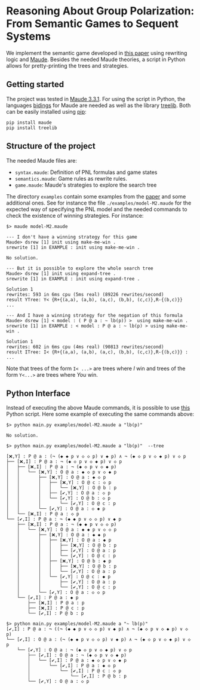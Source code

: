 # Reasoning About Group Polarization: From Semantic Games to Sequent Systems

We implement the semantic game developed in [this paper](./paper.pdf) using
rewriting logic and
[Maude](http://maude.cs.illinois.edu/w/index.php/The_Maude_System). Besides the
needed Maude theories, a script in Python allows for pretty-printing the trees
and strategies.


## Getting started

The project was tested in [Maude
3.3.1](https://maude.cs.illinois.edu/w/index.php/Maude_download_and_installation).
For using the script in Python, the languages [bidings](https://github.com/fadoss/maude-bindings)
for Maude are needed as well as the library [treelib](https://treelib.readthedocs.io/en/latest/).
Both can be easily installed using [pip](https://pypi.org/project/pip/):

```
pip install maude
pip install treelib
```

## Structure of the project

The needed Maude files are:
- `syntax.maude`: Definition of PNL formulas and game states
- `semantics.maude`: Game rules as rewrite rules. 
- `game.maude`: Maude's strategies to explore the search tree

The directory `examples` contain some examples from the [paper](./paper.pdf)
and some additional ones. See for instance the file `./examples/model-M2.maude`
for the expected way of specifying the PNL model and the needed commands to
check the existence of winning strategies. For instance: 

```
$> maude model-M2.maude

--- I don't have a winning strategy for this game 
Maude> dsrew [1] init using make-me-win .
srewrite [1] in EXAMPLE : init using make-me-win .

No solution.

--- But it is possible to explore the whole search tree
Maude> dsrew [1] init using expand-tree .
srewrite [1] in EXAMPLE : init using expand-tree .

Solution 1
rewrites: 593 in 6ms cpu (5ms real) (89226 rewrites/second)
result YTree: Y< {R+{(a,a), (a,b), (a,c), (b,b), (c,c)},R-{(b,c)}}
...

--- And I have a winning strategy for the negation of this formula
Maude> dsrew [1] < model : ( P @ a : ~ lb(p)) >  using make-me-win .
srewrite [1] in EXAMPLE : < model : P @ a : ~ lb(p) > using make-me-win .

Solution 1
rewrites: 602 in 6ms cpu (4ms real) (90813 rewrites/second)
result ITree: I< {R+{(a,a), (a,b), (a,c), (b,b), (c,c)},R-{(b,c)}} :
...

```

Note that trees of the form `I< ...>` are trees where *I* win and trees
of the form `Y<...>` are trees where *You* win. 

## Python Interface

Instead of executing the above Maude commands, it is possible to use [this](./main.py)
Python script. Here some example of executing the same commands above: 

```
$> python main.py examples/model-M2.maude a "lb(p)"

No solution.

$> python main.py examples/model-M2.maude a "lb(p)"  --tree

[❌,Y] : P @ a : (¬ (◆ ◆ p ∨ ◇ ◇ p) ∨ ◆ p) ∧ ¬ (◆ ◇ p ∨ ◇ ◆ p) ∨ ◇ p
├── [❌,I] : P @ a : ¬ (◆ ◇ p ∨ ◇ ◆ p) ∨ ◇ p
│   ├── [❌,I] : P @ a : ¬ (◆ ◇ p ∨ ◇ ◆ p)
│   │   └── [❌,Y] : O @ a : ◆ ◇ p ∨ ◇ ◆ p
│   │       ├── [❌,Y] : O @ a : ◆ ◇ p
│   │       │   ├── [❌,Y] : O @ c : ◇ p
│   │       │   │   └── [❌,Y] : O @ b : p
│   │       │   ├── [✔,Y] : O @ a : ◇ p
│   │       │   └── [✔,Y] : O @ b : ◇ p
│   │       │       └── [✔,Y] : O @ c : p
│   │       └── [✔,Y] : O @ a : ◇ ◆ p
│   └── [❌,I] : P @ a : ◇ p
└── [✔,I] : P @ a : ¬ (◆ ◆ p ∨ ◇ ◇ p) ∨ ◆ p
    ├── [❌,I] : P @ a : ¬ (◆ ◆ p ∨ ◇ ◇ p)
    │   └── [❌,Y] : O @ a : ◆ ◆ p ∨ ◇ ◇ p
    │       ├── [❌,Y] : O @ a : ◆ ◆ p
    │       │   ├── [❌,Y] : O @ a : ◆ p
    │       │   │   ├── [❌,Y] : O @ b : p
    │       │   │   ├── [✔,Y] : O @ a : p
    │       │   │   └── [✔,Y] : O @ c : p
    │       │   ├── [❌,Y] : O @ b : ◆ p
    │       │   │   ├── [❌,Y] : O @ b : p
    │       │   │   └── [✔,Y] : O @ a : p
    │       │   └── [✔,Y] : O @ c : ◆ p
    │       │       ├── [✔,Y] : O @ a : p
    │       │       └── [✔,Y] : O @ c : p
    │       └── [✔,Y] : O @ a : ◇ ◇ p
    └── [✔,I] : P @ a : ◆ p
        ├── [❌,I] : P @ a : p
        ├── [❌,I] : P @ c : p
        └── [✔,I] : P @ b : p

$> python main.py examples/model-M2.maude a "~ lb(p)"
[✔,I] : P @ a : ¬ ((¬ (◆ ◆ p ∨ ◇ ◇ p) ∨ ◆ p) ∧ ¬ (◆ ◇ p ∨ ◇ ◆ p) ∨ ◇ p)
└── [✔,I] : O @ a : (¬ (◆ ◆ p ∨ ◇ ◇ p) ∨ ◆ p) ∧ ¬ (◆ ◇ p ∨ ◇ ◆ p) ∨ ◇ p
    └── [✔,Y] : O @ a : ¬ (◆ ◇ p ∨ ◇ ◆ p) ∨ ◇ p
        ├── [✔,I] : O @ a : ¬ (◆ ◇ p ∨ ◇ ◆ p)
        │   └── [✔,I] : P @ a : ◆ ◇ p ∨ ◇ ◆ p
        │       └── [✔,I] : P @ a : ◆ ◇ p
        │           └── [✔,I] : P @ c : ◇ p
        │               └── [✔,I] : P @ b : p
        └── [✔,Y] : O @ a : ◇ p

```
